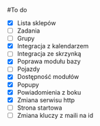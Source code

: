 #To do

- [x] Lista sklepów
- [ ] Zadania 
- [ ] Grupy
- [x] Integracja z kalendarzem
- [ ] Integracja ze skrzynką
- [x] Poprawa modułu bazy
- [ ] Pojazdy
- [x] Dostępność modułów
- [x] Popupy
- [x] Powiadomienia z boku
- [x] Zmiana serwisu http
- [ ] Strona startowa
- [ ] Zmiana kluczy z maili na id
